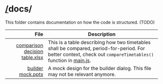 # [/](/)docs/

This folder contains documentation on how the code is structured. (TODO)

| File | Description |
| ---: | --- |
| [comparison decision table.xlsx](comparison%20decision%20table.xlsx) | This is a table describing how two timetables shall be compared, period-for-period. For better context, check out `compareTimetables()` function in [main.js](/scripts/main.js). |
| [builder mock.pptx](builder%20mock.pptx) | A mock design for the builder dialog. This file may not be relevant anymore. |
